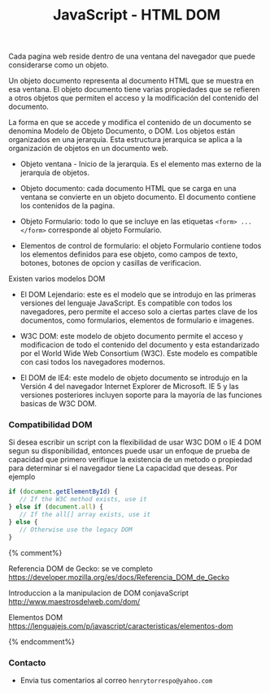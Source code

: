 ﻿---
title: JavaScript - HTML DOM
description: DOM permite a los programadores web acceder y manipular las páginas XHTML como si fueran documentos XML.  
categories: 
  - Blog
  - Javascript
comments: true
---

Cada pagina web reside dentro de una ventana del navegador que puede considerarse como un objeto.

Un objeto documento representa al documento HTML que se muestra en esa ventana. El objeto documento tiene varias propiedades que se refieren a otros objetos que permiten el acceso y la modificación del contenido del documento.

La forma en que se accede y modifica el contenido de un documento se denomina Modelo de Objeto Documento, o DOM. Los objetos están organizados en una jerarquía. Esta estructura jerarquica se aplica a la organización de objetos en un documento web.

- Objeto ventana - Inicio de la jerarquia. Es el elemento mas externo de la jerarquía de objetos.

- Objeto documento: cada documento HTML que se carga en una ventana se convierte en un objeto documento. El documento contiene los contenidos de la pagina.

- Objeto Formulario: todo lo que se incluye en las etiquetas `<form> ... </form>` corresponde al objeto Formulario.

- Elementos de control de formulario: el objeto Formulario contiene todos los elementos definidos para ese objeto, como campos de texto, botones, botones de opcion y casillas de verificacion.

Existen varios modelos DOM

- El DOM Lejendario: este es el modelo que se introdujo en las primeras versiones del lenguaje JavaScript. Es compatible con todos los navegadores, pero permite el acceso solo a ciertas partes clave de los documentos, como formularios, elementos de formulario e imagenes.

- W3C DOM: este modelo de objeto documento permite el acceso y  modificacion de todo el contenido del documento y esta estandarizado por el World Wide Web Consortium (W3C). Este modelo es compatible con casi todos los navegadores modernos.

- El DOM de IE4: este modelo de objeto documento se introdujo en la Versión 4 del navegador Internet Explorer de Microsoft. IE 5 y las versiones posteriores incluyen soporte para la mayoría de las funciones basicas de W3C DOM.

### Compatibilidad DOM

Si desea escribir un script con la flexibilidad de usar W3C DOM o IE 4 DOM segun su disponibilidad, entonces puede usar un enfoque de prueba de capacidad que primero verifique la existencia de un metodo o propiedad para determinar si el navegador tiene La capacidad que deseas. Por ejemplo

```JavaScript
if (document.getElementById) {
   // If the W3C method exists, use it
} else if (document.all) {
   // If the all[] array exists, use it
} else {
   // Otherwise use the legacy DOM
}
```

{% comment%}

Referencia DOM de Gecko: se ve completo
https://developer.mozilla.org/es/docs/Referencia_DOM_de_Gecko

Introduccion a la manipulacion de DOM  conjavaScript
http://www.maestrosdelweb.com/dom/

Elementos DOM
https://lenguajejs.com/p/javascript/caracteristicas/elementos-dom

{% endcomment%}

### Contacto

- Envia tus comentarios al correo `henrytorrespo@yahoo.com`
